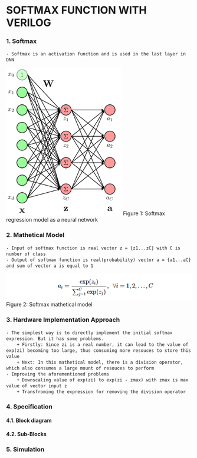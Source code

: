 # SOFTMAX FUNCTION WITH VERILOG
### 1. Softmax
    - Softmax is an activation function and is used in the last layer in DNN
![Softmax regression model as a neural network ](soft_max_neural.png)
Figure 1: Softmax regression model as a neural network
### 2. Mathetical Model
    - Input of softmax function is real vector z = {z1...zC} with C is number of class
    - Output of softmax function is real(probability) vector a = {a1...aC} and sum of vector a is equal to 1
![Mathetical Model of Softmax function](softmax_mathetical_model.png)
Figure 2: Softmax mathetical model
### 3. Hardware Implementation Approach
    - The simplest way is to directly implement the initial softmax expression. But it has some problems.
        + Firstly: Since zi is a real number, it can lead to the value of exp(zi) becoming too large, thus consuming more resouces to store this value
        + Next: In this mathetical model, there is a division operator, which also consumes a large mount of resouces to perform
    - Improving the aforementioned problems
        + Downscaling value of exp(zi) to exp(zi - zmax) with zmax is max value of vector input z
        + Transfroming the expression for removing the division operator
### 4. Specification
#### 4.1. Block diagram 
#### 4.2. Sub-Blocks
### 5. Simulation